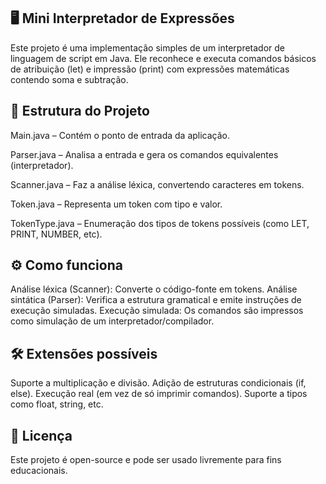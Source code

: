 ## 🖥️ Mini Interpretador de Expressões

Este projeto é uma implementação simples de um interpretador de linguagem de script em Java. Ele reconhece e executa comandos básicos de atribuição (let) e impressão (print) com expressões matemáticas contendo soma e subtração.

## 📂 Estrutura do Projeto

Main.java – Contém o ponto de entrada da aplicação.

Parser.java – Analisa a entrada e gera os comandos equivalentes (interpretador).

Scanner.java – Faz a análise léxica, convertendo caracteres em tokens.

Token.java – Representa um token com tipo e valor.

TokenType.java – Enumeração dos tipos de tokens possíveis (como LET, PRINT, NUMBER, etc).

## ⚙️ Como funciona

Análise léxica (Scanner): Converte o código-fonte em tokens.
Análise sintática (Parser): Verifica a estrutura gramatical e emite instruções de execução simuladas.
Execução simulada: Os comandos são impressos como simulação de um interpretador/compilador.

## 🛠️ Extensões possíveis
Suporte a multiplicação e divisão.
Adição de estruturas condicionais (if, else).
Execução real (em vez de só imprimir comandos).
Suporte a tipos como float, string, etc.

## 📃 Licença
Este projeto é open-source e pode ser usado livremente para fins educacionais.
